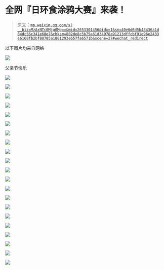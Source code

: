 # 全网『日环食涂鸦大赛』来袭！

> 原文：[`mp.weixin.qq.com/s?__biz=MzAxNTc0Mjg0Mg==&mid=2653301456&idx=1&sn=40e6d6d5b48436a1d84dc56c341e68e7&chksm=802de8c5b75a61d34978a91213dffcbf01e96e2433e6168fb2bf88785a1881293e657fa6571b&scene=27#wechat_redirect`](http://mp.weixin.qq.com/s?__biz=MzAxNTc0Mjg0Mg==&mid=2653301456&idx=1&sn=40e6d6d5b48436a1d84dc56c341e68e7&chksm=802de8c5b75a61d34978a91213dffcbf01e96e2433e6168fb2bf88785a1881293e657fa6571b&scene=27#wechat_redirect)

以下图片均来自网络

![](img/bdc3618b141a9fd9b48b0033252b0039.png)

父亲节快乐

![](img/9325d3879070dce3c29d4eab6ab5ffe4.png)

![](img/211e985cccdcdaaab98b15b85fcfebae.png)

![](img/231fde1476412739d4589bb8f79c3152.png)

![](img/453b83d0724f727c8fb2836b67e1ba69.png)

![](img/5c3fc9a29846f830a398a5c617296f05.png)

![](img/5ff5f46312827a8c69eefab58bb7f6b6.png)

![](img/d7bbb2653490a57585c22f259238facf.png)

![](img/2192c8b53b5bcfbd088333a81dae830c.png)

![](img/2270e95356cbadc0ae4ec0192da8cf8b.png)

![](img/0e26ca1e42a8a5849f8a8e1066f31060.png)

![](img/a61b2fb1e28998531967d0f4ff61b843.png)

![](img/3bce71299b7b682e77a815ab98c89877.png)

![](img/96f70311d932510dff713d1d51119584.png)

![](img/969145a9ae91454e3a72079236e02b0c.png)

![](img/557f61d5b874912beb181b512b92ea80.png)

![](img/1a4a2a58afee93995b674f5774f87ae2.png)

![](img/31652e14b25f3d9ce0bbe675310c5016.png)

![](img/9ec21eb0fdd35f751feeee7aafb9607b.png)

**![](img/64abf74eca18aa923de20db05b4671c4.png)**

![](img/44b264f3d31dce9a3b1ef21ecea1d185.png)

![](img/9fba031d83051a286427909c6c53dc2d.png)